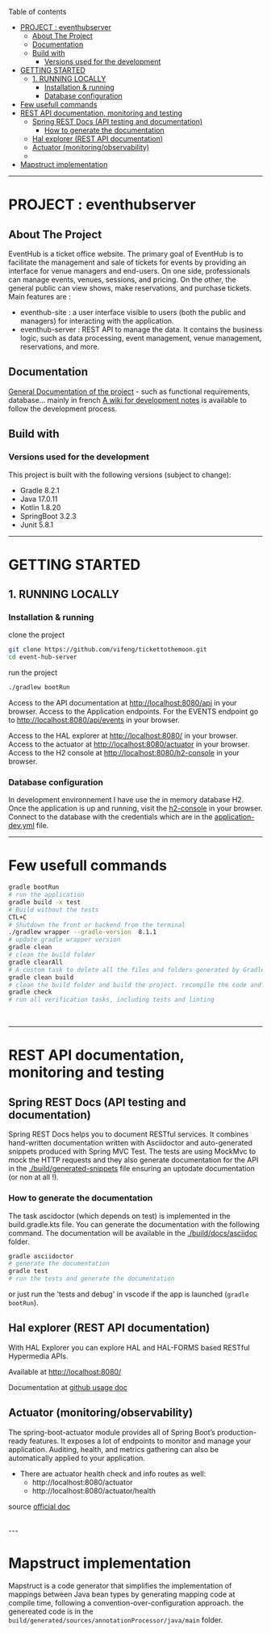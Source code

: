 Table of contents

- [PROJECT : eventhubserver](#project--eventhubserver)
  - [About The Project](#about-the-project)
  - [Documentation](#documentation)
  - [Build with](#build-with)
    - [Versions used for the development](#versions-used-for-the-development)
- [GETTING STARTED](#getting-started)
  - [1. RUNNING LOCALLY](#1-running-locally)
    - [Installation \& running](#installation--running)
    - [Database configuration](#database-configuration)
- [Few usefull commands](#few-usefull-commands)
- [REST API documentation, monitoring and testing](#rest-api-documentation-monitoring-and-testing)
  - [Spring REST Docs (API testing and documentation)](#spring-rest-docs-api-testing-and-documentation)
    - [How to generate the documentation](#how-to-generate-the-documentation)
  - [Hal explorer (REST API documentation)](#hal-explorer-rest-api-documentation)
  - [Actuator (monitoring/observability)](#actuator-monitoringobservability)
  - [](#)
- [Mapstruct implementation](#mapstruct-implementation)


---

# PROJECT : eventhubserver

## About The Project

EventHub is a ticket office website. The primary goal of EventHub is to facilitate the management and sale of tickets for events by providing an interface for venue managers and end-users. On one side, professionals can manage events, venues, sessions, and pricing. On the other, the general public can view shows, make reservations, and purchase tickets.
Main features are :

- eventhub-site : a user interface visible to users (both the public and managers) for interacting with the application.
- eventhub-server : REST API to manage the data. It contains the business logic, such as data processing, event management, venue management, reservations, and more.

## Documentation

[General Documentation of the project](https://github.com/vifeng/TicketToTheMoon/tree/main/documentation) - such as functional requirements, database... mainly in french 
[A wiki for development notes](https://github.com/vifeng/TicketToTheMoon/wiki) is available to follow the development process.

## Build with

### Versions used for the development

This project is built with the following versions (subject to change):
- Gradle 8.2.1
- Java 17.0.11
- Kotlin 1.8.20
- SpringBoot 3.2.3
- Junit 5.8.1

---

# GETTING STARTED

## 1. RUNNING LOCALLY

### Installation & running

clone the project

```sh
git clone https://github.com/vifeng/tickettothemoon.git
cd event-hub-server
```

run the project
```sh
./gradlew bootRun
```

Access to the API documentation at [http://localhost:8080/api](http://localhost:8080/api) in your browser.
Access to the Application endpoints. For the EVENTS endpoint go to [http://localhost:8080/api/events](http://localhost:8080/api/events) in your browser.

Access to the HAL explorer at [http://localhost:8080/](http://localhost:8080/) in your browser.
Access to the actuator at [http://localhost:8080/actuator](http://localhost:8080/manage/actuator) in your browser.
Access to the H2 console at [http://localhost:8080/h2-console](http://localhost:8080/h2-console) in your browser. 

### Database configuration

In development environnement I have use the in memory database H2. Once the application is up and running, visit the [h2-console](http://localhost:8080/h2-console) in your browser.
Connect to the database with the credentials which are in the [application-dev.yml](src/main/resources/application-dev.yml) file.
</br>

---
# Few usefull commands

```sh
gradle bootRun
# run the application
gradle build -x test
# Build without the tests
CTL+C
# Shutdown the front or backend from the terminal
./gradlew wrapper --gradle-version  8.1.1
# update gradle wrapper version
gradle clean
# clean the build folder
gradle clearAll
# A custom task to delete all the files and folders generated by Gradle
gradle clean build
# clean the build folder and build the project. recompile the code and execute the Test.
gradle check
# run all verification tasks, including tests and linting
```

<br>

---

# REST API documentation, monitoring and testing

## Spring REST Docs (API testing and documentation)

Spring REST Docs helps you to document RESTful services. It combines hand-written documentation written with Asciidoctor and auto-generated snippets produced with Spring MVC Test. The tests are using MockMvc to mock the HTTP requests and they also generate documentation for the API in the [./build/generated-snippets](./build/generated-snippets) file ensuring an uptodate documentation (or non at all !).

### How to generate the documentation

The task ascidoctor (which depends on test) is implemented in the build.gradle.kts file. You can generate the documentation with the following command. The documentation will be available in the [./build/docs/asciidoc](./build/docs/asciidoc) folder.

```sh
gradle asciidoctor
# generate the documentation
gradle test
# run the tests and generate the documentation
```

or just run the 'tests and debug' in vscode if the app is launched (`gradle bootRun`).

## Hal explorer (REST API documentation)

With HAL Explorer you can explore HAL and HAL-FORMS based RESTful Hypermedia APIs.

Available at [http://localhost:8080/](http://localhost:8080/)

Documentation at [github usage doc](https://toedter.github.io/hal-explorer/release/reference-doc/#usage)

## Actuator (monitoring/observability)

The spring-boot-actuator module provides all of Spring Boot’s production-ready features. It exposes a lot of endpoints to monitor and manage your application. Auditing, health, and metrics gathering can also be automatically applied to your application.

- There are actuator health check and info routes as well:
  - http://localhost:8080/actuator
  - http://localhost:8080/actuator/health

source [official doc](https://docs.spring.io/spring-boot/docs/current/reference/html/actuator.html)

<br>
---

# Mapstruct implementation

Mapstruct is a code generator that simplifies the implementation of mappings between Java bean types by generating mapping code at compile time, following a convention-over-configuration approach.
the genereated code is in the `build/generated/sources/annotationProcessor/java/main` folder.

<br>
